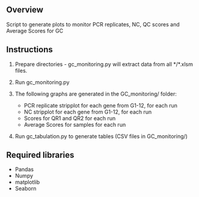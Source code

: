 ## Overview

Script to generate plots to monitor PCR replicates, NC, QC scores and Average Scores for GC

## Instructions 
1. Prepare directories - gc_monitoring.py will extract data from all \*/\*.xlsm files.

2. Run gc_monitoring.py 

3. The following graphs are generated in the GC_monitoring/ folder:
    - PCR replicate stripplot for each gene from G1-12, for each run
    - NC stripplot for each gene from G1-12, for each run
    - Scores for QR1 and QR2 for each run
    - Average Scores for samples for each run
	
4. Run gc_tabulation.py to generate tables (CSV files in GC_monitoring/)

## Required libraries
  - Pandas
  - Numpy
  - matplotlib
  - Seaborn
  
